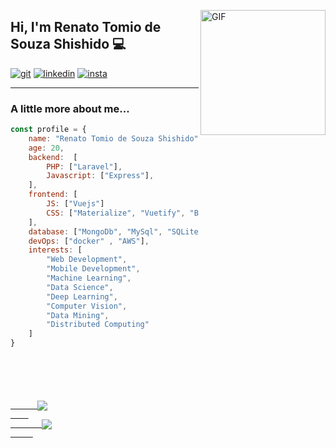 <img align="right" alt="GIF" src="https://media.giphy.com/media/LmNwrBhejkK9EFP504/giphy.gif"  width="200
" />

## Hi, I'm Renato Tomio de Souza Shishido 💻

[![git](https://img.shields.io/badge/-Github-000?style=for-the-badge&logo=Github)](https://github.com/RenatoShishido)
[![linkedin](https://img.shields.io/badge/-LinkedIn-blue?style=for-the-badge&logo=Linkedin)](https://www.linkedin.com/in/renato-tomio/)
[![insta](https://img.shields.io/badge/-Instagram-E4405F?style=for-the-badge&logo=instagram&logoColor=white)](https://www.instagram.com/renatotomio/)

---

###  A little more about me...  


```javascript
const profile = {
    name: "Renato Tomio de Souza Shishido", 
    age: 20,
    backend:  [
        PHP: ["Laravel"], 
        Javascript: ["Express"],
    ],
    frontend: [ 
        JS: ["Vuejs"] 
        CSS: ["Materialize", "Vuetify", "Bootstrap"]
    ],
    database: ["MongoDb", "MySql", "SQLite", "PostgreSQL"],
    devOps: ["docker" , "AWS"],
    interests: [
        "Web Development",
        "Mobile Development",
        "Machine Learning",
        "Data Science",
        "Deep Learning",
        "Computer Vision",
        "Data Mining",
        "Distributed Computing"
    ] 
}
```

<code>


  <div>
    <a href="https://github.com/RenatoShishido">
      <img align="center" src="https://github-readme-stats.anuraghazra1.vercel.app/api?username=RenatoShishido&show_icons=true&include_all_commits=true&theme=vue-dark"
    </a>
    <a href="https://github.com/RenatoShishido">
       <img align="center" src="https://github-readme-stats.anuraghazra1.vercel.app/api/top-langs/?username=RenatoShishido&layout=compact&langs_count=8&theme=vue-dark"/>
     </a>
  </div>
  <div>
     
  </div>
</code>
